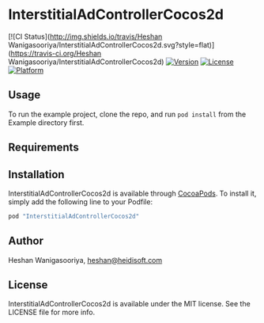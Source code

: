 # InterstitialAdControllerCocos2d

[![CI Status](http://img.shields.io/travis/Heshan Wanigasooriya/InterstitialAdControllerCocos2d.svg?style=flat)](https://travis-ci.org/Heshan Wanigasooriya/InterstitialAdControllerCocos2d)
[![Version](https://img.shields.io/cocoapods/v/InterstitialAdControllerCocos2d.svg?style=flat)](http://cocoapods.org/pods/InterstitialAdControllerCocos2d)
[![License](https://img.shields.io/cocoapods/l/InterstitialAdControllerCocos2d.svg?style=flat)](http://cocoapods.org/pods/InterstitialAdControllerCocos2d)
[![Platform](https://img.shields.io/cocoapods/p/InterstitialAdControllerCocos2d.svg?style=flat)](http://cocoapods.org/pods/InterstitialAdControllerCocos2d)

## Usage

To run the example project, clone the repo, and run `pod install` from the Example directory first.

## Requirements

## Installation

InterstitialAdControllerCocos2d is available through [CocoaPods](http://cocoapods.org). To install
it, simply add the following line to your Podfile:

```ruby
pod "InterstitialAdControllerCocos2d"
```

## Author

Heshan Wanigasooriya, heshan@heidisoft.com

## License

InterstitialAdControllerCocos2d is available under the MIT license. See the LICENSE file for more info.

